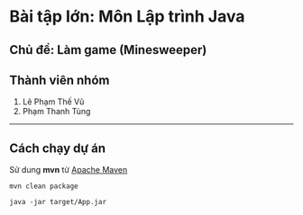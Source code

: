 # Bài tập lớn: Môn Lập trình Java

## Chủ đề: Làm game (Minesweeper)

## Thành viên nhóm

1. Lê Phạm Thế Vũ
2. Phạm Thanh Tùng

---

## Cách chạy dự án

  Sử dung **mvn** từ [Apache Maven](https://maven.apache.org/download.cgi)

    mvn clean package
    
    java -jar target/App.jar
  